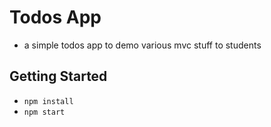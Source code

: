 # Todos App
- a simple todos app to demo various mvc stuff to students

## Getting Started
- `npm install`
- `npm start`

